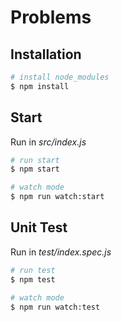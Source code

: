 # Problems

## Installation
```bash
# install node_modules
$ npm install
```

## Start
Run in *src/index.js*

```bash
# run start
$ npm start

# watch mode
$ npm run watch:start
```

## Unit Test
Run in *test/index.spec.js*

```bash
# run test
$ npm test

# watch mode
$ npm run watch:test
```

